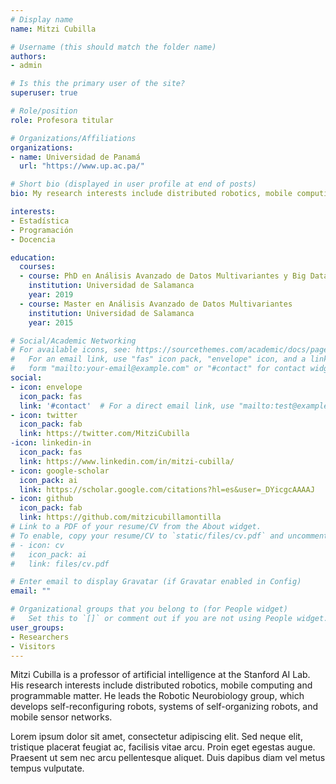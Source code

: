 ```yaml
---
# Display name
name: Mitzi Cubilla

# Username (this should match the folder name)
authors:
- admin

# Is this the primary user of the site?
superuser: true

# Role/position
role: Profesora titular

# Organizations/Affiliations
organizations:
- name: Universidad de Panamá
  url: "https://www.up.ac.pa/"

# Short bio (displayed in user profile at end of posts)
bio: My research interests include distributed robotics, mobile computing and programmable matter.

interests:
- Estadística
- Programación
- Docencia

education:
  courses:
  - course: PhD en Análisis Avanzado de Datos Multivariantes y Big Data
    institution: Universidad de Salamanca
    year: 2019
  - course: Master en Análisis Avanzado de Datos Multivariantes
    institution: Universidad de Salamanca
    year: 2015

# Social/Academic Networking
# For available icons, see: https://sourcethemes.com/academic/docs/page-builder/#icons
#   For an email link, use "fas" icon pack, "envelope" icon, and a link in the
#   form "mailto:your-email@example.com" or "#contact" for contact widget.
social:
- icon: envelope
  icon_pack: fas
  link: '#contact'  # For a direct email link, use "mailto:test@example.org".
- icon: twitter
  icon_pack: fab
  link: https://twitter.com/MitziCubilla
-icon: linkedin-in
  icon_pack: fas
  link: https://www.linkedin.com/in/mitzi-cubilla/
- icon: google-scholar
  icon_pack: ai
  link: https://scholar.google.com/citations?hl=es&user=_DYicgcAAAAJ
- icon: github
  icon_pack: fab
  link: https://github.com/mitzicubillamontilla
# Link to a PDF of your resume/CV from the About widget.
# To enable, copy your resume/CV to `static/files/cv.pdf` and uncomment the lines below.
# - icon: cv
#   icon_pack: ai
#   link: files/cv.pdf

# Enter email to display Gravatar (if Gravatar enabled in Config)
email: ""

# Organizational groups that you belong to (for People widget)
#   Set this to `[]` or comment out if you are not using People widget.
user_groups:
- Researchers
- Visitors
---
```


Mitzi Cubilla is a professor of artificial intelligence at the Stanford AI Lab. His research interests include distributed robotics, mobile computing and programmable matter. He leads the Robotic Neurobiology group, which develops self-reconfiguring robots, systems of self-organizing robots, and mobile sensor networks.

Lorem ipsum dolor sit amet, consectetur adipiscing elit. Sed neque elit, tristique placerat feugiat ac, facilisis vitae arcu. Proin eget egestas augue. Praesent ut sem nec arcu pellentesque aliquet. Duis dapibus diam vel metus tempus vulputate.

